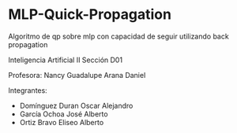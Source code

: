 # MLP-Quick-Propagation

Algoritmo de qp sobre mlp con capacidad de seguir utilizando back propagation

Inteligencia Artificial II Sección D01

Profesora: Nancy Guadalupe Arana Daniel

Integrantes:
  - Domínguez Duran Oscar Alejandro
  - García Ochoa José Alberto
  - Ortiz Bravo Eliseo Alberto

